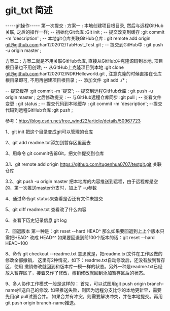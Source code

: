 # git_txt 简述

-----git操作-----
第一次提交 :
方案一 : 本地创建项目根目录, 然后与远程GitHub关联, 之后的操作一样;
-- 初始化Git仓库 :Git init ;
-- 提交改变到缓存 :git commit -m 'description' ;
-- 本地git仓库关联GitHub仓库 : git remote add origin git@github.com:han1202012/TabHost_Test.git ;
-- 提交到GitHub中 : git push -u origin master ;


方案二 : 方案二就是不用关联GitHub仓库, 直接从GitHub冲克隆源码到本地, 项目根目录也不用创建;
-- 从GitHub上克隆项目到本地 :git clone git@github.com:han1202012/NDKHelloworld.git , 注意克隆的时候直接在仓库根目录即可, 不用再创建项目根目录 ;
-- 添加文件 :git add ./* ;

-- 提交缓存 :git commit -m '提交';
-- 提交到远程GitHub仓库 : git push -u origin master ;
之后修改提交 :
-- 与GitHub远程仓库同步 :git pull ;
-- 查看文件变更 : git status ;
-- 提交代码到本地缓存 : git commit -m 'description';
--提交代码到远程GitHub仓库 :git push ;


参考：http://blog.csdn.net/free_wind22/article/details/50967723

1、git init 把这个目录变成git可以管理的仓库

2、git add readme.txt添加到暂存区里面去

3、用命令 git commit告诉Git，把文件提交到仓库

3.1、git remote add origin https://github.com/tugenhua0707/testgit.git 关联仓库

3.2、git push -u origin master 把本地库的内容推送到远程，由于远程库是空的，第一次推送master分支时，加上了 –u参数

4、通过命令git status来查看是否还有文件未提交

5、git diff readme.txt 查看改了什么内容

6、查看下历史记录信息
git log 

7、回退版本
第一种是：git reset  --hard HEAD^ 那么如果要回退到上上个版本只需把HEAD^ 改成 HEAD^^
如果要回退到前100个版本的话：git reset  --hard HEAD~100

8、命令 git checkout --readme.txt 意思就是，把readme.txt文件在工作区做的修改全部撤销，
这里有2种情况，如下：readme.txt自动修改后，还没有放到暂存区，使用 撤销修改就回到和版本库一模一样的状态。另外一种是readme.txt已经放入暂存区了，接着又作了修改，撤销修改就回到添加暂存区后的状态。


9、多人协作工作模式一般是这样的：
首先，可以试图用git push origin branch-name推送自己的修改.
如果推送失败，则因为远程分支比你的本地更新早，需要先用git pull试图合并。
如果合并有冲突，则需要解决冲突，并在本地提交。再用git push origin branch-name推送。

